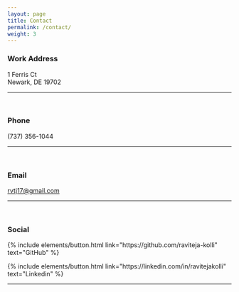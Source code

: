 ```yaml
---
layout: page
title: Contact
permalink: /contact/
weight: 3
---
```


<section class="split contact">
    <section class="alt">
        <h3>Work Address</h3>
        <p>1 Ferris Ct<br>
        Newark, DE 19702</p>
    </section><hr><br>
    <section>
        <h3>Phone</h3>
        <p>(737) 356-1044</p>
    </section><hr><br>
    <section>
        <h3>Email</h3>
        <a class="dy ke" href="mailto:rvtj17@gmail.com" rel="noopener ugc nofollow" target="_blank">rvtj17@gmail.com</a>
    </section><hr><br>
    <section>
        <h3>Social</h3>
        <p class="text-left">
        {% include elements/button.html link="https://github.com/raviteja-kolli" text="GitHub" %}
        </p>
        <p class="text-left">
        {% include elements/button.html link="https://linkedin.com/in/ravitejakolli" text="Linkedin" %}
        </p>
    </section><hr><br>
</section>

